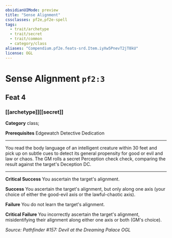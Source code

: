 ```yaml
---
obsidianUIMode: preview
title: "Sense Alignment"
cssclasses: pf2e,pf2e-spell
tags:
  - trait/archetype
  - trait/secret
  - trait/common
  - category/class
aliases: "Compendium.pf2e.feats-srd.Item.iyXw5PnevT2jT8kU"
license: OGL
---
```

# Sense Alignment `pf2:3`
## Feat 4
### [[archetype]][[secret]]

**Category** class; 



**Prerequisites** Edgewatch Detective Dedication
* * *
You read the body language of an intelligent creature within 30 feet and pick up on subtle cues to detect its general propensity for good or evil and law or chaos. The GM rolls a secret Perception check check, comparing the result against the target's Deception DC.

* * *

**Critical Success** You ascertain the target's alignment.

**Success** You ascertain the target's alignment, but only along one axis (your choice of either the good-evil axis or the lawful-chaotic axis).

**Failure** You do not learn the target's alignment.

**Critical Failure** You incorrectly ascertain the target's alignment, misidentifying their alignment along either one axis or both (GM's choice).

*Source: Pathfinder #157: Devil at the Dreaming Palace*
*OGL*